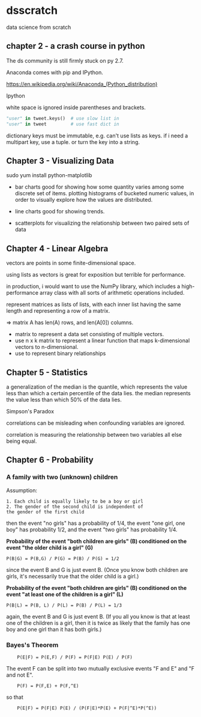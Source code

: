 # dsscratch
data science from scratch

## chapter 2 - a crash course in python

The ds community is still firmly stuck on py 2.7.

Anaconda comes with pip and IPython.

https://en.wikipedia.org/wiki/Anaconda_(Python_distribution)

Ipython

white space is ignored inside parentheses and brackets.

```python
"user" in tweet.keys()  # use slow list in 
"user" in tweet         # use fast dict in 
```
dictionary keys must be immutable, e.g. can't use lists as keys.
if i need a multipart key, use a tuple. or turn the key into a string.

## Chapter 3 - Visualizing Data

sudo yum install python-matplotlib

* bar charts
    good for showing how some quantity varies among some discrete set of items.
    plotting histograms of bucketed numeric values, in order to visually explore how the values are distributed.

* line charts
    good for showing trends.

* scatterplots
    for visualizing the relationship between two paired sets of data


## Chapter 4 - Linear Algebra

vectors are points in some finite-dimensional space.

using lists as vectors is great for exposition but terrible for performance.

in production, i would want to use the NumPy library,
which includes a high-performance array class
with all sorts of arithmetic operations included.

represent matrices as lists of lists,
with each inner list having the same length
and representing a row of a matrix.

=> matrix A has len(A) rows, and len(A[0]) columns.

* matrix to represent a data set consisting of multiple vectors.
* use n x k matrix to represent a linear function that maps k-dimensional
 vectors to n-dimensional.
* use to represent binary relationships

## Chapter 5 - Statistics

a generalization of the median is the quantile,
which represents the value less than which a certain percentile of the data lies.
the median represents the value less than which 50% of the data lies.

Simpson's Paradox

correlations can be misleading when confounding variables are ignored.

correlation is measuring the relationship between two variables
all else being equal.

## Chapter 6 - Probability

### A family with two (unknown) children

Assumption:

    1. Each child is equally likely to be a boy or girl
    2. The gender of the second child is independent of
    the gender of the first child

then the event "no girls" has a probability of 1/4,
the event "one girl, one boy" has probability 1/2,
and the event "two girls" has probability 1/4.

**Probability of the event "both children are girls" (B)
conditioned on the event "the older child is a girl" (G)**

    P(B|G) = P(B,G) / P(G) = P(B) / P(G) = 1/2

since the event B and G is just event B.
(Once you know both children are girls, it's necessarily true that
the older child is a girl.)

**Probability of the event "both children are girls" (B)
conditioned on the event "at least one of the children is a girl" (L)**

    P(B|L) = P(B, L) / P(L) = P(B) / P(L) = 1/3

again, the event B and G is just event B.
(If you all you know is that at least one of the children is a girl,
then it is twice as likely that the family has one boy and one girl
than it has both girls.)

### Bayes's Theorem

```
    P(E|F) = P(E,F) / P(F) = P(F|E) P(E) / P(F)
```

The event F can be split into two mutually exclusive events "F and E" and "F and not E".

```
    P(F) = P(F,E) + P(F,^E)
```

so that

```
    P(E|F) = P(F|E) P(E) / (P(F|E)*P(E) + P(F|^E)*P(^E))
```

